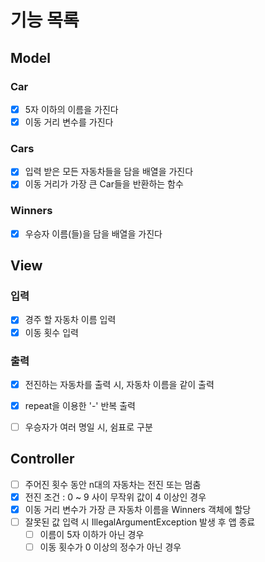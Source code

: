 # 기능 목록

## Model
### Car
- [x] 5자 이하의 이름을 가진다
- [x] 이동 거리 변수를 가진다

### Cars
- [x] 입력 받은 모든 자동차들을 담을 배열을 가진다
- [x] 이동 거리가 가장 큰 Car들을 반환하는 함수

### Winners
- [x] 우승자 이름(들)을 담을 배열을 가진다

## View
### 입력
- [x] 경주 할 자동차 이름 입력
- [x] 이동 횟수 입력

### 출력
- [x] 전진하는 자동차를 출력 시, 자동차 이름을 같이 출력
- [x] repeat을 이용한 '-' 반복 출력
- [ ] 우승자가 여러 명일 시, 쉼표로 구분


## Controller
- [ ] 주어진 횟수 동안 n대의 자동차는 전진 또는 멈춤
- [x] 전진 조건 : 0 ~ 9 사이 무작위 값이 4 이상인 경우
- [x] 이동 거리 변수가 가장 큰 자동차 이름을 Winners 객체에 할당
- [ ] 잘못된 값 입력 시 IllegalArgumentException 발생 후 앱 종료
  - [ ] 이름이 5자 이하가 아닌 경우
  - [ ] 이동 횟수가 0 이상의 정수가 아닌 경우